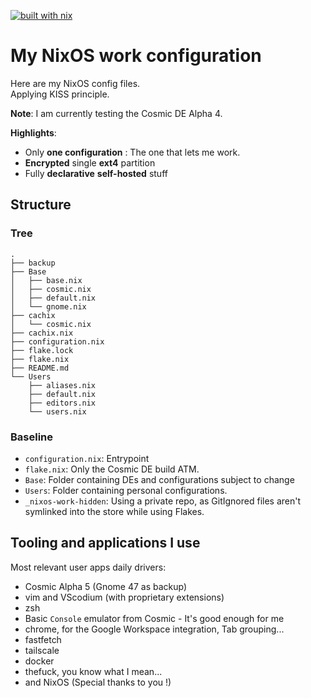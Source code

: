 [![built with nix](https://img.shields.io/static/v1?logo=nixos&logoColor=white&label=&message=Built%20with%20Nix&color=41439a)](https://builtwithnix.org)

# My NixOS work configuration

Here are my NixOS config files.  
Applying KISS principle.

**Note**: I am currently testing the Cosmic DE Alpha 4.

**Highlights**:

- Only **one configuration** : The one that lets me work.
- **Encrypted** single **ext4** partition
- Fully **declarative** **self-hosted** stuff


## Structure

### Tree 

```tree
.
├── backup
├── Base
│   ├── base.nix
│   ├── cosmic.nix
│   ├── default.nix
│   └── gnome.nix
├── cachix
│   └── cosmic.nix
├── cachix.nix
├── configuration.nix
├── flake.lock
├── flake.nix
├── README.md
└── Users
    ├── aliases.nix
    ├── default.nix
    ├── editors.nix
    └── users.nix
```

### Baseline

- `configuration.nix`: Entrypoint
- `flake.nix`: Only the Cosmic DE build ATM.
- `Base`: Folder containing DEs and configurations subject to change
- `Users`: Folder containing personal configurations.
- `_nixos-work-hidden`: Using a private repo, as GitIgnored files aren't symlinked into the store while using Flakes.


## Tooling and applications I use

Most relevant user apps daily drivers:

- Cosmic Alpha 5 (Gnome 47 as backup)
- vim and VScodium (with proprietary extensions)
- zsh
- Basic `Console` emulator from Cosmic - It's good enough for me
- chrome, for the Google Workspace integration, Tab grouping...
- fastfetch
- tailscale
- docker
- thefuck, you know what I mean...
- and NixOS (Special thanks to you !)
